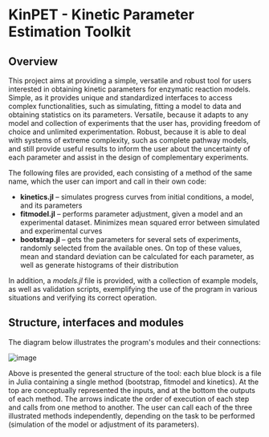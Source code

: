 # KinPET - Kinetic Parameter Estimation Toolkit

## Overview

This project aims at providing a simple, versatile and robust tool for users interested in obtaining kinetic parameters for enzymatic reaction models. Simple, as it provides unique and standardized interfaces to access complex functionalities, such as simulating, fitting a model to data and obtaining statistics on its parameters. Versatile, because it adapts to any model and collection of experiments that the user has, providing freedom of choice and unlimited experimentation. Robust, because it is able to deal with systems of extreme complexity, such as complete pathway models, and still provide useful results to inform the user about the uncertainty of each parameter and assist in the design of complementary experiments.

The following files are provided, each consisting of a method of the same name, which the user can import and call in their own code:
* **kinetics.jl** – simulates progress curves from initial conditions, a model, and its parameters
* **fitmodel.jl** – performs parameter adjustment, given a model and an experimental dataset. Minimizes mean squared error between simulated and experimental curves
* **bootstrap.jl** – gets the parameters for several sets of experiments, randomly selected from the available ones. On top of these values, mean and standard deviation can be calculated for each parameter, as well as generate histograms of their distribution

In addition, a *models.jl* file is provided, with a collection of example models, as well as validation scripts, exemplifying the use of the program in various situations and verifying its correct operation.

## Structure, interfaces and modules

The diagram below illustrates the program's modules and their connections:

![image](https://github.com/user-attachments/assets/7fe78e55-372c-4aa2-a8be-65c276f59547)


Above is presented the general structure of the tool: each blue block is a file in Julia containing a single method (bootstrap, fitmodel and kinetics). At the top are conceptually represented the inputs, and at the bottom the outputs of each method. The arrows indicate the order of execution of each step and calls from one method to another. The user can call each of the three illustrated methods independently, depending on the task to be performed (simulation of the model or adjustment of its parameters).
